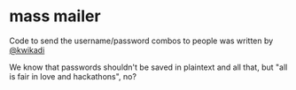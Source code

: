 
# mass mailer

Code to send the username/password combos to people was written by [@kwikadi](http://github.com/kwikadi/)

We know that passwords shouldn't be saved in plaintext and all that, but "all is fair in love and hackathons", no?
